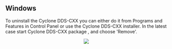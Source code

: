 ## Windows

To uninstall the Cyclone DDS-CXX you can either do it from Programs and Features in Control Panel or use the Cyclone DDS-CXX installer. In the latest case start Cyclone DDS-CXX package , and choose 'Remove'.

<div align=center> <img src="figs/5.7.2.1-1.png"></div>